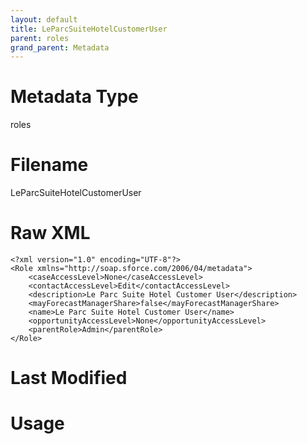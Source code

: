 ```yaml
---
layout: default
title: LeParcSuiteHotelCustomerUser
parent: roles
grand_parent: Metadata
---
```

# Metadata Type
roles


# Filename 
LeParcSuiteHotelCustomerUser


# Raw XML
```
<?xml version="1.0" encoding="UTF-8"?>
<Role xmlns="http://soap.sforce.com/2006/04/metadata">
    <caseAccessLevel>None</caseAccessLevel>
    <contactAccessLevel>Edit</contactAccessLevel>
    <description>Le Parc Suite Hotel Customer User</description>
    <mayForecastManagerShare>false</mayForecastManagerShare>
    <name>Le Parc Suite Hotel Customer User</name>
    <opportunityAccessLevel>None</opportunityAccessLevel>
    <parentRole>Admin</parentRole>
</Role>
```


# Last Modified


# Usage
